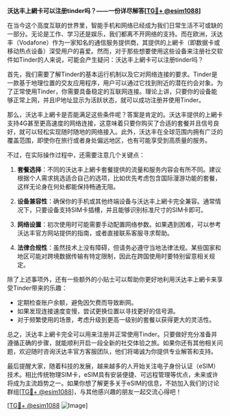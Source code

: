 **沃达丰上網卡可以注册tinder吗？——一份详尽解答[[TG💪+ @esim1088](https://t.me/s/esim1088)]**

在当今这个高度互联的世界里，智能手机和网络已经成为我们日常生活不可或缺的一部分。无论是工作、学习还是娱乐，我们都离不开网络的支持。而在欧洲，沃达丰（Vodafone）作为一家知名的通信服务提供商，其提供的上網卡（即数据卡或移动热点设备）深受用户的喜爱。然而，对于那些想要使用这些设备来注册社交软件如Tinder的人来说，可能会产生疑问：沃达丰上網卡可以注册tinder吗？

首先，我们需要了解Tinder的基本运行机制以及它对网络连接的要求。Tinder是一款基于地理位置的交友应用程序，用户可以通过它找到附近的潜在约会对象。为了正常使用Tinder，你需要具备稳定的互联网连接。理论上讲，只要你的设备能够正常上网，并且IP地址显示为活跃状态，就可以成功注册并使用Tinder。

那么，沃达丰上網卡是否能满足这些条件呢？答案是肯定的。沃达丰提供的上網卡支持4G甚至更高速度的网络连接，这意味着只要你购买了合适的套餐并且信号良好，就可以轻松实现随时随地的网络接入。此外，沃达丰在全球范围内拥有广泛的覆盖范围，即使你在旅行或者身处偏远地区，也有可能享受到高质量的服务。

不过，在实际操作过程中，还需要注意几个关键点：

1. **套餐选择**：不同的沃达丰上網卡套餐提供的流量和服务内容会有所不同。建议根据个人需求挑选适合自己的选项，比如优先考虑包含国际漫游功能的套餐，这样无论身在何处都能保持畅通无阻。

2. **设备兼容性**：确保你的手机或其他终端设备与沃达丰上網卡完全兼容。通常情况下，只要设备支持SIM卡插槽，并且能够识别标准尺寸的SIM卡即可。

3. **网络设置**：初次使用时可能需要手动配置网络参数。如果遇到困难，可以参考沃达丰官方网站提供的指南，或者直接联系客服寻求帮助。

4. **法律合规性**：虽然技术上没有障碍，但请务必遵守当地法律法规。某些国家和地区可能对跨境数据传输有特定限制，因此在跨国使用时要特别留意相关规定。

除了上述事项外，还有一些额外的小贴士可以帮助你更好地利用沃达丰上網卡来享受Tinder带来的乐趣：

- 定期检查账户余额，避免因欠费而导致断网。
- 如果发现连接速度变慢，尝试更换位置以寻找更好的信号源。
- 对于频繁使用的场景，考虑升级到更高一级别的套餐以获得更大的灵活性。

总之，沃达丰上網卡完全可以用来注册并正常使用Tinder。只要做好充分准备并遵循正确的步骤，就能顺利开启一段全新的社交体验之旅。如果你还有其他相关问题，欢迎随时咨询沃达丰官方客服团队，他们将竭诚为你提供专业解答和支持。

最后提醒大家，随着科技的发展，越来越多的人开始关注电子身份认证（eSIM）技术。相比传统物理SIM卡，eSIM具有安装便捷、可远程管理等优点，未来或许将成为主流趋势之一。如果你想了解更多关于eSIM的信息，不妨加入我们的讨论群组[[TG💪+ @esim1088](https://t.me/s/esim1088)]，与其他感兴趣的朋友一起交流心得吧！

[[TG💪+ @esim1088](https://t.me/s/esim1088) ![Image](https://i.postimg.cc/4NQfJmqS/Snipaste-2025-05-13-00-14-12.png)]